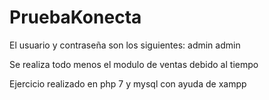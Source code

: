# PruebaKonecta

El usuario y contraseña son los siguientes:
admin
admin

Se realiza todo menos el modulo de ventas debido al tiempo

Ejercicio realizado en php 7 y mysql con ayuda de xampp
